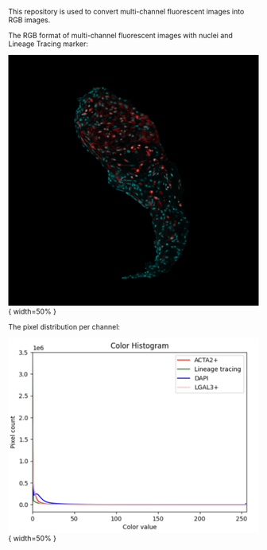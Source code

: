 This repository is used to convert multi-channel fluorescent images into RGB images.

The RGB format of multi-channel fluorescent images with nuclei and Lineage Tracing marker:

![](86632_17.png){ width=50% }


The pixel distribution per channel:

![](histogram.png){ width=50% }

